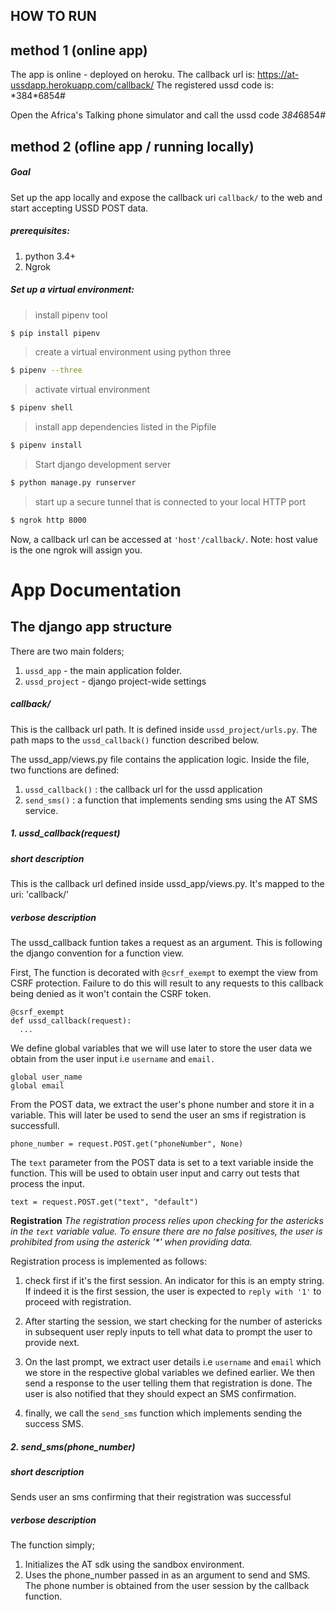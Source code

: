 
## HOW TO RUN

## method 1 (online app)

The app is online - deployed on heroku. 
The callback url is: https://at-ussdapp.herokuapp.com/callback/
The registered ussd code is: \*384\*6854\#

Open the Africa's Talking phone simulator and call the ussd code *384*6854#



## method 2 (ofline app / running locally)
##### Goal
Set up the app locally and expose the callback uri `callback/` to the web and start accepting USSD POST data.
##### prerequisites:
1. python 3.4+
2. Ngrok



##### Set up a virtual environment:

>install pipenv tool

```sh
$ pip install pipenv
```

>create a virtual environment using python three

```sh
$ pipenv --three
```

>activate virtual environment

```sh
$ pipenv shell
```

>install app dependencies listed in the Pipfile

```sh
$ pipenv install
```

>Start django development server

```sh
$ python manage.py runserver
```

>start up a secure tunnel that is connected to your local HTTP port

```sh
$ ngrok http 8000
```


Now, a callback url can be accessed at `'host'/callback/`. 
Note: host value is the one ngrok will assign you.


# App Documentation

## The django app structure

There are two main folders;
1. `ussd_app` - the main application folder.
2. `ussd_project` - django project-wide settings

##### **callback/**
This is the callback url path. It is defined inside `ussd_project/urls.py`. The path maps to the `ussd_callback()` function described below.



The ussd_app/views.py file contains the application logic.
Inside the file, two functions are defined:
1. `ussd_callback()` : the callback url for the ussd application
2. `send_sms()` : a function that implements sending sms using the AT SMS service.


##### **1. ussd_callback(request)**

##### short description
This is the callback url defined inside ussd_app/views.py. It's mapped to the uri: 'callback/'

##### verbose description
The ussd_callback funtion takes a request as an argument. This is following the django convention for a function view.

First, The function is decorated with `@csrf_exempt` to exempt the view from CSRF protection. Failure to do this will result to any requests to this callback being denied as it won't contain the CSRF token. 

```
@csrf_exempt
def ussd_callback(request):
  ...    
```

We define global variables that we will use later to store the user data we obtain from the user input i.e `username` and `email.` 

``` 
global user_name
global email
```

From the POST data, we extract the user's phone number and store it in a variable. This will later be used to send the user an sms if registration is successfull.

``` 
phone_number = request.POST.get("phoneNumber", None)
```

The `text` parameter from the POST data is set to a text variable inside the function. This will be used to obtain user input and carry out tests that process the input.

``` 
text = request.POST.get("text", "default")
```

**Registration**
*The registration process relies upon checking for the astericks in the `text` variable value. To ensure there are no false positives, the user is prohibited from using the asterick '\*' when providing data.* 

Registration process is implemented as follows:
1. check first if it's the first session. An indicator for this is an empty string. If indeed it is the first session, the user is expected to `reply with '1'` to proceed with registration.

2. After starting the session, we start checking for the number of astericks in subsequent user reply inputs to tell what data to prompt the user to provide next.

3. On the last prompt, we extract user details i.e `username` and `email` which we store in the respective global variables we defined earlier. We then send a response to the user telling them that registration is done. The user is also notified that they should expect an SMS confirmation.

4. finally, we call the `send_sms` function which implements sending the success SMS.



##### **2. send_sms(phone_number)**

##### short description
Sends user an sms confirming that their registration was successful

##### verbose description
The function simply;

1. Initializes the AT sdk using the sandbox environment.
2. Uses the phone_number passed in as an argument to send and SMS. The phone number is obtained from the  user session by the callback function.











